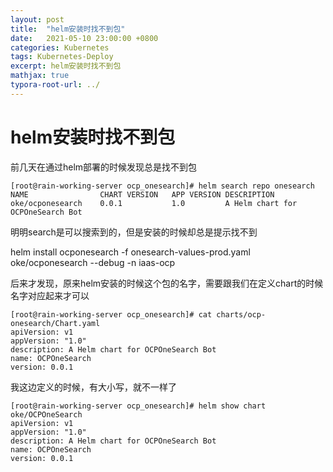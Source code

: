 ```yaml
---
layout: post
title:  "helm安装时找不到包"
date:   2021-05-10 23:00:00 +0800
categories: Kubernetes
tags: Kubernetes-Deploy
excerpt: helm安装时找不到包
mathjax: true
typora-root-url: ../
---
```


# helm安装时找不到包

前几天在通过helm部署的时候发现总是找不到包

```shell
[root@rain-working-server ocp_onesearch]# helm search repo onesearch
NAME            	CHART VERSION	APP VERSION	DESCRIPTION
oke/ocponesearch	0.0.1        	1.0        	A Helm chart for OCPOneSearch Bot
```

明明search是可以搜索到的，但是安装的时候却总是提示找不到

helm install ocponesearch -f onesearch-values-prod.yaml oke/ocponesearch --debug -n iaas-ocp

后来才发现，原来helm安装的时候这个包的名字，需要跟我们在定义chart的时候名字对应起来才可以

```shell
[root@rain-working-server ocp_onesearch]# cat charts/ocp-onesearch/Chart.yaml
apiVersion: v1
appVersion: "1.0"
description: A Helm chart for OCPOneSearch Bot
name: OCPOneSearch
version: 0.0.1
```

我这边定义的时候，有大小写，就不一样了

```shell
[root@rain-working-server ocp_onesearch]# helm show chart oke/OCPOneSearch
apiVersion: v1
appVersion: "1.0"
description: A Helm chart for OCPOneSearch Bot
name: OCPOneSearch
version: 0.0.1
```


